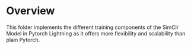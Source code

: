 # Overview
This folder implements the different training components of the SimClr Model in Pytorch Lightning as it offers more flexibility and scalability than plain Pytorch.
